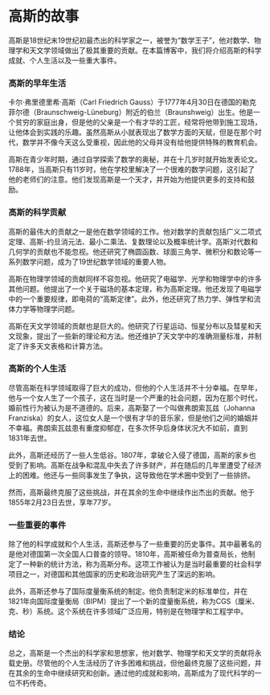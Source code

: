 # 高斯的故事



高斯是18世纪末19世纪初最杰出的科学家之一，被誉为“数学王子”，他对数学、物理学和天文学领域做出了极其重要的贡献。在本篇博客中，我们将介绍高斯的科学成就、个人生活以及一些重大事件。

### 高斯的早年生活

卡尔·弗里德里希·高斯（Carl Friedrich Gauss）于1777年4月30日在德国的勒克菲尔德（Braunschweig-Lüneburg）附近的伯兰（Braunshweig）出生。他是一个贫穷的家庭出身，但是他的父亲是一个有才华的工匠，经常将他带到施工现场，让他体会到实践的乐趣。虽然高斯从小就表现出了数学方面的天赋，但是在那个时代，数学并不像今天这么受重视，因此他的父母并没有给他提供特殊的教育机会。

高斯在青少年时期，通过自学探索了数学的奥秘，并在十几岁时就开始发表论文。1788年，当高斯只有11岁时，他在学校里解决了一个很难的数学问题，这引起了他的老师们的注意。他们发现高斯是一个天才，并开始为他提供更多的支持和鼓励。

### 高斯的科学贡献

高斯的最伟大的贡献之一是他在数学领域的工作。他对数学的贡献包括广义二项式定理、高斯-约旦消元法、最小二乘法、复数理论以及概率统计学。高斯对代数和几何学的贡献也不能忽视。他还研究了椭圆函数、球面三角学、微积分和数论等一系列数学问题，成为了19世纪数学领域的重要人物。

高斯在物理学领域的贡献同样不容忽视。他研究了电磁学、光学和物理学中的许多其他问题。他提出了一个关于磁场的基本定理，称为高斯定理。他还发现了电磁学中的一个重要规律，即电荷的“高斯定律”。此外，他还研究了热力学、弹性学和流体力学等物理学问题。

高斯在天文学领域的贡献也是巨大的。他研究了行星运动、恒星分布以及彗星和天文现象，提出了一些新的理论和方法。他还维护了天文学中的准确测量标准，并制定了许多天文表格和计算方法。

### 高斯的个人生活

尽管高斯在科学领域取得了巨大的成功，但他的个人生活并不十分幸福。在早年，他与一个女人生了一个孩子，这在当时是一个严重的社会问题，因为在那个时代，婚前性行为被认为是不道德的。后来，高斯娶了一个叫做弗朗索瓦兹（Johanna Franziska）的女人，这位女人是一个很有才华的音乐家，但是他们之间的婚姻并不幸福。弗朗索瓦兹患有重度抑郁症，在多次怀孕后身体状况大不如前，直到1831年去世。

此外，高斯还经历了一些人生低谷。1807年，拿破仑入侵了德国，高斯的家乡也受到了影响。高斯在战争和混乱中失去了许多财产，并在随后的几年里遭受了经济上的困难。他还与一些同事发生了争执，这导致他在学术圈中受到了一些排挤。

然而，高斯最终克服了这些挑战，并在其余的生命中继续作出杰出的贡献。他于1855年2月23日去世，享年77岁。

### 一些重要的事件

除了他的科学成就和个人生活，高斯还参与了一些重要的历史事件。其中最著名的是他对德国第一次全国人口普查的领导。1810年，高斯被任命为普查局长，他制定了一种新的统计方法，称为高斯分布。这项工作被认为是当时最重要的社会科学项目之一，对德国和其他国家的历史和政治研究产生了深远的影响。

此外，高斯还参与了国际度量衡系统的制定。他负责制定米的标准单位，并在1821年向国际度量衡局（BIPM）提出了一个新的度量衡系统，称为CGS（厘米、克、秒）系统。这个系统在许多领域广泛应用，特别是在物理学和工程学中。

### 结论

总之，高斯是一个杰出的科学家和思想家，他对数学、物理学和天文学的贡献将永载史册。尽管他的个人生活经历了许多困难和挑战，但他最终克服了这些问题，并在其余的生命中继续研究和创新。通过他的成就和影响，高斯成为了现代科学的一位不朽传奇。